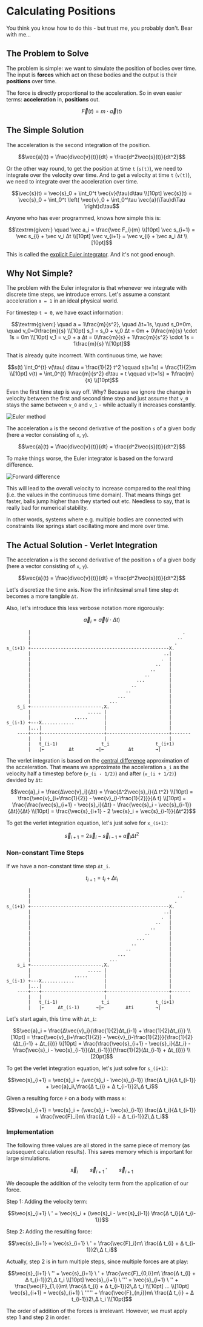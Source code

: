 # Calculating Positions

You think you know how to do this - but trust me, you probably don't. Bear with
me...

## The Problem to Solve

The problem is simple: we want to simulate the position of bodies over time. The
input is **forces** which act on these bodies and the output is their
**positions** over
time.

The force is directly proportional to the acceleration. So in even easier terms:
**acceleration** in, **positions** out.

```math
\vec{F}(t) = m \cdot \vec{a}(t)
```

## The Simple Solution

The acceleration is the second integration of the position.

```math
\vec{a}(t) = \frac{d\vec{v}(t)}{dt} = \frac{d^2\vec{s}(t)}{dt^2}
```

Or the other way round, to get the position at time `t` (`s(t)`), we need to
integrate over the velocity over time. And to get a velocity at time `t` (`v(t)`),
we need to integrate over the acceleration over time.

```math
\vec{s}(t) = \vec{s}_0 + \int_0^t \vec{v}(\tau)d\tau \\[10pt]
\vec{s}(t) = \vec{s}_0 + \int_0^t \left( \vec{v}_0 + \int_0^\tau \vec{a}(\Tau)d\Tau \right)d\tau
```

Anyone who has ever programmed, knows how simple this is:

```math
\textrm{given:} \quad \vec a_i = \frac{\vec F_i}{m} \\[10pt]

\vec s_{i+1} = \vec s_{i} + \vec v_i Δt \\[10pt]
\vec v_{i+1} = \vec v_{i} + \vec a_i Δt \\[10pt]
```

This is called the [explicit Euler
integrator](https://en.wikipedia.org/wiki/Euler_method). And it's not good enough.

## Why Not Simple?

The problem with the Euler integrator is that whenever we integrate with
discrete time steps, we introduce errors. Let's assume a constant acceleration
`a = 1` in an ideal physical world.

For timestep `t = 0`, we have exact information:

```math
\textrm{given:} \quad a = 1\frac{m}{s^2}, \quad Δt=1s, \quad s_0=0m, \quad v_0=0\frac{m}{s} \\[10pt]


s_1 = s_0 + v_0 Δt = 0m + 0\frac{m}{s} \cdot 1s = 0m \\[10pt]
v_1 = v_0 + a Δt = 0\frac{m}{s} + 1\frac{m}{s^2} \cdot 1s = 1\frac{m}{s} \\[10pt]
```

That is already quite incorrect. With continuous time, we have:

```math
s(t) \int_0^{t} v(\tau) d\tau = \frac{1}{2} t^2 \qquad
s(t=1s) = \frac{1}{2}m \\[10pt]
v(t) = \int_0^{t} 1\frac{m}{s^2} d\tau = t \qquad
v(t=1s) = 1\frac{m}{s} \\[10pt]
```

Even the first time step is way off. Why? Because we ignore the change in
velocity between the first and second time step and just assume that `v_0` stays
the same between `v_0` and `v_1` - while actually it increases constantly.



![Euler method](https://upload.wikimedia.org/wikipedia/commons/1/10/Euler_method.svg)


The acceleration `a` is the second derivative of the position `s` of a given
body (here a vector consisting of `x`, `y`).

```math
\vec{a}(t) = \frac{d\vec{v}(t)}{dt} = \frac{d^2\vec{s}(t)}{dt^2}
```

To make things worse, the Euler integrator is based on the forward difference.

![Forward difference](https://upload.wikimedia.org/wikipedia/commons/9/90/Finite_difference_method.svg)

This will lead to the overall velocity to increase compared to the real thing
(i.e. the values in the continuous time domain). That means things get faster,
balls jump higher than they started out etc. Needless to say, that is really bad
for numerical stability.

In other words, systems where e.g. multiple bodies are connected with
constraints like springs start oscillating more and more over time.


## The Actual Solution -  Verlet Integration

The acceleration `a` is the second derivative of the position `s` of a given
body (here a vector consisting of `x`, `y`).

```math
\vec{a}(t) = \frac{d\vec{v}(t)}{dt} = \frac{d^2\vec{s}(t)}{dt^2}
```

Let's discretize the time axis. Now the infinitesimal small time step `dt` becomes a more tangible `Δt`.

Also, let's introduce this less verbose notation more rigorously:

```math
\vec{a}_i = \vec{a}(i \cdot Δt)
```

```
        |                                                        .
        |                                                      ..
        |                                                     .
s_(i+1) +---------------------------------------------------X.
        |                                                 ..|
        |                                                .  |
        |                                              ..   |
        |                                            ..     |
        |                                          ..       |
        |                                       ...         |
        |                                     ..            |
        |                                   ..              |
        |                                ...                |
        |                             ...                   |
    s_i +--------------------------.X.                      |
        |                     ..... |                       |
        |                .....      |                       |
s_(i-1) +---X............           |                       |
        |...|                       |                       |
    ----+---+-----------------------+-----------------------+-------
        |   |                       |                       |
        |   t_(i-1)                t_i                 t_(i+1)
        |   |←         Δt        →|←         Δt        →|
```

The verlet integration is based on the [central
difference](https://en.wikipedia.org/wiki/Finite_difference#Basic_types)
approximation of the acceleration. That means we approximate the acceleration `a_i` as
the velocity half a timestep before (`v_(i - 1/2)`) and after (`v_(i + 1/2)`) devided by `Δt`:

```math
\vec{a}_i = \frac{Δ\vec{v}_i}{Δt} = \frac{Δ^2\vec{s}_i}{Δ t^2} \\[10pt]
= \frac{\vec{v}_{i+\frac{1}{2}} - \vec{v}_{i-\frac{1}{2}}}{Δ t} \\[10pt]
= \frac{\frac{\vec{s}_{i+1} - \vec{s}_i}{Δt} - \frac{\vec{s}_i - \vec{s}_{i-1}}{Δt}}{Δt} \\[10pt]
= \frac{\vec{s}_{i+1} - 2 \vec{s}_i + \vec{s}_{i-1}}{Δt^2}
```

To get the verlet integration equation, let's just solve for `x_(i+1)`:

```math
\vec{s}_{i+1} = 2 \vec{s}_i - \vec{s}_{i-1} + \vec{a}_i Δt^2
```

### Non-constant Time Steps

If we have a non-constant time step `Δt_i`.

```math
t_{i+1} = t_i + Δt_i
```


```
        |                                                        .
        |                                                      ..
        |                                                     .
s_(i+1) +---------------------------------------------------X.
        |                                                 ..|
        |                                                .  |
        |                                              ..   |
        |                                            ..     |
        |                                          ..       |
        |                                       ...         |
        |                                     ..            |
        |                                   ..              |
        |                                ...                |
        |                             ...                   |
    s_i +--------------------------.X.                      |
        |                     ..... |                       |
        |                .....      |                       |
s_(i-1) +---X............           |                       |
        |...|                       |                       |
    ----+---+-----------------------+-----------------------+-------
        |   |                       |                       |
        |   t_(i-1)                t_i                 t_(i+1)
        |   |←     Δt_(i-1)      →|←        Δti        →|
```

Let's start again, this time with `Δt_i`:

```math
\vec{a}_i = \frac{Δ\vec{v}_i}{\frac{1}{2}Δt_{i-1} + \frac{1}{2}Δt_{i}} \\[10pt]
= \frac{\vec{v}_{i+\frac{1}{2}} - \vec{v}_{i-\frac{1}{2}}}{\frac{1}{2}(Δt_{i-1} + Δt_{i})} \\[10pt]
= \frac{\frac{\vec{s}_{i+1} - \vec{s}_i}{Δt_i} - \frac{\vec{s}_i - \vec{s}_{i-1}}{Δt_{i-1}}}{\frac{1}{2}(Δt_{i-1} + Δt_{i})} \\[20pt]
```

To get the verlet integration equation, let's just solve for `s_(i+1)`:

```math
\vec{s}_{i+1} = \vec{s}_i + (\vec{s}_i - \vec{s}_{i-1}) \frac{Δ t_i}{Δ t_{i-1}} + \vec{a}_i\,\frac{Δ t_{i} + Δ t_{i-1}}2\,Δ t_i
```

Given a resulting force `F` on a body with mass `m`:

```math
\vec{s}_{i+1} = \vec{s}_i + (\vec{s}_i - \vec{s}_{i-1}) \frac{Δ t_i}{Δ t_{i-1}} + \frac{\vec{F}_i}m\
\frac{Δ t_{i} + Δ t_{i-1}}2\,Δ t_i
```

### Implementation

The following three values are all stored in the same piece of memory (as
subsequent calculation results). This saves memory which is important for large
simulations.

```math
\vec{s}_i \qquad \vec{s}_{i+1} \ ' \qquad \vec{s}_{i+1}
```

We decouple the addition of the velocity term from the application of our force.

Step 1: Adding the velocity term:

```math
\vec{s}_{i+1} \ ' = \vec{s}_i + (\vec{s}_i - \vec{s}_{i-1}) \frac{Δ t_i}{Δ t_{i-1}}
```

Step 2: Adding the resulting force:

```math
\vec{s}_{i+1} = \vec{s}_{i+1} \ ' + \frac{\vec{F}_i}m\
\frac{Δ t_{i} + Δ t_{i-1}}2\,Δ t_i
```

Actually, step 2 is in turn multiple steps, since multiple forces are at play:

```math
\vec{s}_{i+1} \ '' = \vec{s}_{i+1} \ ' + \frac{\vec{F}_{0,i}}m\
\frac{Δ t_{i} + Δ t_{i-1}}2\,Δ t_i \\[10pt]


\vec{s}_{i+1} \ ''' = \vec{s}_{i+1} \ '' + \frac{\vec{F}_{1,i}}m\
\frac{Δ t_{i} + Δ t_{i-1}}2\,Δ t_i \\[10pt]

... \\[10pt]

\vec{s}_{i+1} = \vec{s}_{i+1} \ ''''' + \frac{\vec{F}_{n,i}}m\
\frac{Δ t_{i} + Δ t_{i-1}}2\,Δ t_i \\[10pt]
```

The order of addition of the forces is irrelevant. However, we must apply step 1
and step 2 in order.
